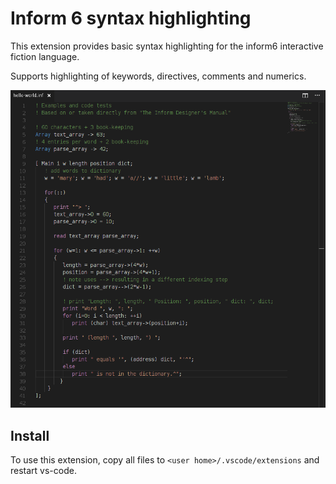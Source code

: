 # Inform 6 syntax highlighting

This extension provides basic syntax highlighting for the inform6 interactive fiction language.

Supports highlighting of keywords, directives, comments and numerics.

![Syntax highlight example](images/inf_highlight_example.png)

## Install

To use this extension, copy all files to  `<user home>/.vscode/extensions` and restart vs-code.
